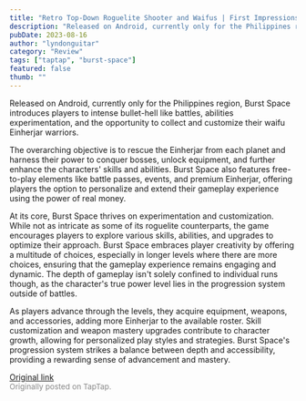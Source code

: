 ```yaml
---
title: "Retro Top-Down Roguelite Shooter and Waifus | First Impressions - Burst Space"
description: "Released on Android, currently only for the Philippines region, Burst Space introduces players to intense bullet-hell like battles, abilities experimentation, and the opportunity to collect and customize their waifu Einherjar warriors."
pubDate: 2023-08-16
author: "lyndonguitar"
category: "Review"
tags: ["taptap", "burst-space"]
featured: false
thumb: ""
---
```


Released on Android, currently only for the Philippines region, Burst Space introduces players to intense bullet-hell like battles, abilities experimentation, and the opportunity to collect and customize their waifu Einherjar warriors.

The overarching objective is to rescue the Einherjar from each planet and harness their power to conquer bosses, unlock equipment, and further enhance the characters' skills and abilities. Burst Space also features free-to-play elements like battle passes, events, and premium Einherjar, offering players the option to personalize and extend their gameplay experience using the power of real money.

At its core, Burst Space thrives on experimentation and customization. While not as intricate as some of its roguelite counterparts, the game encourages players to explore various skills, abilities, and upgrades to optimize their approach. Burst Space embraces player creativity by offering a multitude of choices, especially in longer levels where there are more choices, ensuring that the gameplay experience remains engaging and dynamic. The depth of gameplay isn't solely confined to individual runs though, as the character's true power level lies in the progression system outside of battles.

As players advance through the levels, they acquire equipment, weapons, and accessories, adding more Einherjar to the available roster. Skill customization and weapon mastery upgrades contribute to character growth, allowing for personalized play styles and strategies. Burst Space's progression system strikes a balance between depth and accessibility, providing a rewarding sense of advancement and mastery.

[Original link](https://www.taptap.io/post/6148790)<br><span style="font-size: 0.95em; color: #888;">Originally posted on TapTap.</span>
